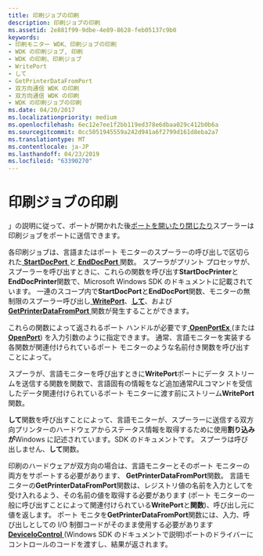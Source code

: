 ```yaml
---
title: 印刷ジョブの印刷
description: 印刷ジョブの印刷
ms.assetid: 2e881f99-9dbe-4e89-8628-feb05137c9b0
keywords:
- 印刷モニター WDK、印刷ジョブの印刷
- WDK の印刷ジョブ, 印刷
- WDK の印刷、印刷ジョブ
- WritePort
- して
- GetPrinterDataFromPort
- 双方向通信 WDK の印刷
- 双方向通信 WDK の印刷
- WDK の印刷ジョブの印刷
ms.date: 04/20/2017
ms.localizationpriority: medium
ms.openlocfilehash: 6ec12e7ee1f2bb119ed378e6dbaa029c412b0b6a
ms.sourcegitcommit: 0cc5051945559a242d941a6f2799d161d8eba2a7
ms.translationtype: MT
ms.contentlocale: ja-JP
ms.lasthandoff: 04/23/2019
ms.locfileid: "63390270"
---
```

# <a name="printing-a-print-job"></a>印刷ジョブの印刷





」の説明に従って、ポートが開かれた後[ポートを開いたり閉じたり](opening-and-closing-a-port.md)スプーラーは印刷ジョブをポートに送信できます。

各印刷ジョブは、言語またはポート モニターのスプーラーの呼び出しで区切られた[ **StartDocPort** ](https://msdn.microsoft.com/library/windows/hardware/ff562710)と[ **EndDocPort** ](https://msdn.microsoft.com/library/windows/hardware/ff548742)関数。 スプーラがプリント プロセッサが、スプーラーを呼び出すときに、これらの関数を呼び出す**StartDocPrinter**と**EndDocPrinter**関数で、Microsoft Windows SDK のドキュメントに記載されています。 一連のスコープ内で**StartDocPort**と**EndDocPort**関数、モニターの無制限のスプーラー呼び出し[ **WritePort**](https://msdn.microsoft.com/library/windows/hardware/ff563792)、[**して**](https://msdn.microsoft.com/library/windows/hardware/ff561909)、および[ **GetPrinterDataFromPort** ](https://msdn.microsoft.com/library/windows/hardware/ff550506)関数が発生することができます。

これらの関数によって返されるポート ハンドルが必要です[ **OpenPortEx** ](https://msdn.microsoft.com/library/windows/hardware/ff559596) (または[ **OpenPort**](https://msdn.microsoft.com/library/windows/hardware/ff559593)) を入力引数のように指定できます。 通常、言語モニターを実装する各関数が関連付けられているポート モニターのような名前付き関数を呼び出すことによって。

スプーラが、言語モニターを呼び出すときに**WritePort**ポートにデータ ストリームを送信する関数を関数で、言語固有の情報をなど追加通常*PJL*コマンドを受信したデータ関連付けられているポート モニターに渡す前にストリーム**WritePort**関数。

**して**関数を呼び出すことによって、言語モニターが、スプーラーに送信する双方向プリンターのハードウェアからステータス情報を取得するために使用**割り込みが**Windows に記述されています。SDK のドキュメントです。 スプーラは呼び出しません、**して**関数。

印刷のハードウェアが双方向の場合は、言語モニターとそのポート モニターの両方をサポートする必要があります、 **GetPrinterDataFromPort**関数。 言語モニターの**GetPrinterDataFromPort**関数は、レジストリ値の名前を入力としてを受け入れるよう、その名前の値を取得する必要があります (ポート モニターの一般に呼び出すことによって関連付けられている**WritePort**と**関数**)、呼び出し元に値を返します。 ポート モニタを**GetPrinterDataFromPort**関数には、入力、呼び出しとしての I/O 制御コードがそのまま使用する必要があります[ **DeviceIoControl** ](https://msdn.microsoft.com/library/windows/desktop/aa363216) (Windows SDK のドキュメントで説明)ポートのドライバーにコントロールのコードを渡すし、結果が返されます。

 

 




